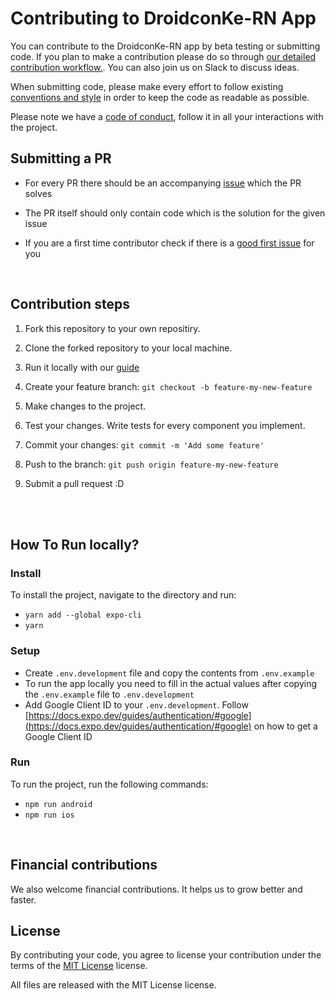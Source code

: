 # Contributing to DroidconKe-RN App

You can contribute to the DroidconKe-RN app by beta testing or submitting code.
If you plan to make a contribution please do so through [our detailed contribution workflow.](#contribution-steps). You can also join us on Slack to discuss ideas.

When submitting code, please make every effort to follow existing [conventions and style](https://github.com/droidconKE/droidconKE2023ReactNative/blob/main/STYLEGUIDE.md) in order to keep the code as readable as possible.

Please note we have a [code of conduct](https://github.com/droidconKE/droidconKE2023ReactNative/blob/main/CODE_OF_CONDUCT.md), follow it in all your interactions with the project.

## Submitting a PR

- For every PR there should be an accompanying [issue](https://github.com/droidconKE/droidconKE2023ReactNative/issues) which the PR solves

- The PR itself should only contain code which is the solution for the given issue

- If you are a first time contributor check if there is a [good first issue](https://github.com/droidconKE/droidconKE2023ReactNative/labels/good%20first%20issue) for you

<br>

## Contribution steps

1. Fork this repository to your own repositiry.

2. Clone the forked repository to your local machine.

3. Run it locally with our [guide](#how-to-run-locally)

4. Create your feature branch: `git checkout -b feature-my-new-feature`

5. Make changes to the project.

6. Test your changes. Write tests for every component you implement.

7. Commit your changes: `git commit -m 'Add some feature'`

8. Push to the branch: `git push origin feature-my-new-feature`

9. Submit a pull request :D

<br><br>

## How To Run locally?

### Install

To install the project, navigate to the directory and run:

- `yarn add --global expo-cli`
- `yarn`

### Setup

- Create `.env.development` file and copy the contents from `.env.example`
- To run the app locally you need to fill in the actual values after copying the `.env.example` file to `.env.development`
- Add Google Client ID to your `.env.development`. Follow [https://docs.expo.dev/guides/authentication/#google](https://docs.expo.dev/guides/authentication/#google) on how to get a Google Client ID

### Run

To run the project, run the following commands:

- `npm run android`
- `npm run ios`

<br>

## Financial contributions

We also welcome financial contributions. It helps us to grow better and faster.

## License

By contributing your code, you agree to license your contribution under the terms of the [MIT License](https://github.com/droidconKE/droidconKE2023ReactNative/blob/main/LICENSE) license.

All files are released with the MIT License license.
